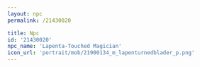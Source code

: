 ```yaml
---
layout: npc
permalink: /21430020

title: Npc
id: '21430020'
npc_name: 'Lapenta-Touched Magician'
icon_url: 'portrait/mob/21900134_m_lapenturnedblader_p.png'
---
```

